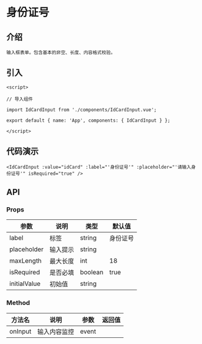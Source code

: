 # 身份证号

## 介绍
```
输入框表单。包含基本的非空、长度、内容格式校验。
```

## 引入
```
<script>

// 导入组件

import IdCardInput from './components/IdCardInput.vue';

export default { name: 'App', components: { IdCardInput } };

</script> 
```
## 代码演示
```
<IdCardInput :value="idCard" :label="'身份证号'" :placeholder="'请输入身份证号'" isRequired="true" />  
```
## API 
### Props
| 参数	| 说明	| 类型	| 默认值 | 
| --- | --- | --- | --- |
| label | 标签 | string | 身份证号 |
| placeholder | 输入提示 | string |  |    
| maxLength | 最大长度 | int | 18 |   
| isRequired | 是否必填 | boolean | true |   
| initialValue | 初始值 | string |  | 
### Method
| 方法名	| 说明	| 参数	| 返回值 | 
| --- | --- | --- | --- |
| onInput | 输入内容监控 | event |  |
